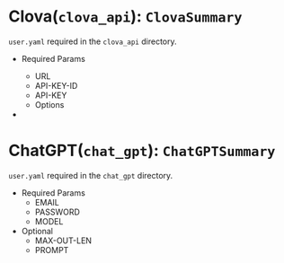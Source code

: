 # Clova(`clova_api`): `ClovaSummary`
`user.yaml` required in the `clova_api` directory.
- Required Params
    - URL
    - API-KEY-ID
    - API-KEY
    - Options

- 

# ChatGPT(`chat_gpt`): `ChatGPTSummary`
`user.yaml` required in the `chat_gpt` directory.
- Required Params
    - EMAIL
    - PASSWORD
    - MODEL
- Optional
    - MAX-OUT-LEN
    - PROMPT
